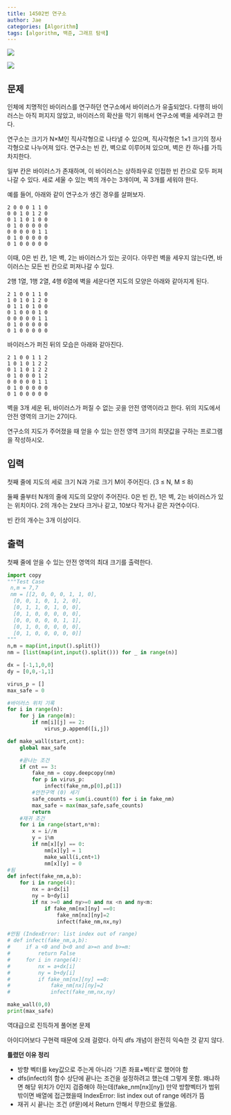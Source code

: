 ```yaml
---
title: 14502번 연구소
author: Jae
categories: [Algorithm]
tags: [algorithm, 백준, 그래프 탐색]
---
```


![](https://images.velog.io/images/a87380/post/6f21f64c-8383-4470-bb34-7746fd06ff38/image.png)

![](https://images.velog.io/images/a87380/post/a8406c87-1310-4059-9585-5474e1fc2d21/image.png)

## 문제

인체에 치명적인 바이러스를 연구하던 연구소에서 바이러스가 유출되었다. 다행히 바이러스는 아직 퍼지지 않았고, 바이러스의 확산을 막기 위해서 연구소에 벽을 세우려고 한다.

연구소는 크기가 N×M인 직사각형으로 나타낼 수 있으며, 직사각형은 1×1 크기의 정사각형으로 나누어져 있다. 연구소는 빈 칸, 벽으로 이루어져 있으며, 벽은 칸 하나를 가득 차지한다.

일부 칸은 바이러스가 존재하며, 이 바이러스는 상하좌우로 인접한 빈 칸으로 모두 퍼져나갈 수 있다. 새로 세울 수 있는 벽의 개수는 3개이며, 꼭 3개를 세워야 한다.

예를 들어, 아래와 같이 연구소가 생긴 경우를 살펴보자.

```
2 0 0 0 1 1 0
0 0 1 0 1 2 0
0 1 1 0 1 0 0
0 1 0 0 0 0 0
0 0 0 0 0 1 1
0 1 0 0 0 0 0
0 1 0 0 0 0 0
```

이때, 0은 빈 칸, 1은 벽, 2는 바이러스가 있는 곳이다. 아무런 벽을 세우지 않는다면, 바이러스는 모든 빈 칸으로 퍼져나갈 수 있다.

2행 1열, 1행 2열, 4행 6열에 벽을 세운다면 지도의 모양은 아래와 같아지게 된다.

```
2 1 0 0 1 1 0
1 0 1 0 1 2 0
0 1 1 0 1 0 0
0 1 0 0 0 1 0
0 0 0 0 0 1 1
0 1 0 0 0 0 0
0 1 0 0 0 0 0
```

바이러스가 퍼진 뒤의 모습은 아래와 같아진다.

```
2 1 0 0 1 1 2
1 0 1 0 1 2 2
0 1 1 0 1 2 2
0 1 0 0 0 1 2
0 0 0 0 0 1 1
0 1 0 0 0 0 0
0 1 0 0 0 0 0
```

벽을 3개 세운 뒤, 바이러스가 퍼질 수 없는 곳을 안전 영역이라고 한다. 위의 지도에서 안전 영역의 크기는 27이다.

연구소의 지도가 주어졌을 때 얻을 수 있는 안전 영역 크기의 최댓값을 구하는 프로그램을 작성하시오.

## 입력

첫째 줄에 지도의 세로 크기 N과 가로 크기 M이 주어진다. (3 ≤ N, M ≤ 8)

둘째 줄부터 N개의 줄에 지도의 모양이 주어진다. 0은 빈 칸, 1은 벽, 2는 바이러스가 있는 위치이다. 2의 개수는 2보다 크거나 같고, 10보다 작거나 같은 자연수이다.

빈 칸의 개수는 3개 이상이다.

## 출력

첫째 줄에 얻을 수 있는 안전 영역의 최대 크기를 출력한다.

```python
import copy
"""Test Case
 n,m = 7,7
 nm = [[2, 0, 0, 0, 1, 1, 0],
  [0, 0, 1, 0, 1, 2, 0],
  [0, 1, 1, 0, 1, 0, 0],
  [0, 1, 0, 0, 0, 0, 0],
  [0, 0, 0, 0, 0, 1, 1],
  [0, 1, 0, 0, 0, 0, 0],
  [0, 1, 0, 0, 0, 0, 0]]
"""
n,m = map(int,input().split())
nm = [list(map(int,input().split())) for _ in range(n)]

dx = [-1,1,0,0]
dy = [0,0,-1,1]

virus_p = []
max_safe = 0

#바이러스 위치 기록
for i in range(n):
    for j in range(m):
        if nm[i][j] == 2:
            virus_p.append([i,j])

def make_wall(start,cnt):
    global max_safe

    #끝나는 조건
    if cnt == 3:
        fake_nm = copy.deepcopy(nm)
        for p in virus_p:
            infect(fake_nm,p[0],p[1])
        #안전구역 (0) 세기
        safe_counts = sum(i.count(0) for i in fake_nm)
        max_safe = max(max_safe,safe_counts)
        return
    #재귀 조건
    for i in range(start,n*m):
        x = i//m
        y = i%m
        if nm[x][y] == 0:
            nm[x][y] = 1
            make_wall(i,cnt+1)
            nm[x][y] = 0
#됨
def infect(fake_nm,a,b):
    for i in range(4):
        nx = a+dx[i]
        ny = b+dy[i]
        if nx >=0 and ny>=0 and nx <n and ny<m:
            if fake_nm[nx][ny] ==0:
                fake_nm[nx][ny]=2
                infect(fake_nm,nx,ny)

#안됨 (IndexError: list index out of range)
# def infect(fake_nm,a,b):
#     if a <0 and b<0 and a>=n and b>=m:
#         return False
#     for i in range(4):
#         nx = a+dx[i]
#         ny = b+dy[i]
#         if fake_nm[nx][ny] ==0:
#             fake_nm[nx][ny]=2
#             infect(fake_nm,nx,ny)

make_wall(0,0)
print(max_safe)

```

역대급으로 진득하게 풀어본 문제

아이디어보다 구현력 때문에 오래 걸렸다. 아직 dfs 개념이 완전히 익숙한 것 같지 않다.

**틀렸던 이유 정리**

- 방향 벡터를 key값으로 주는게 아니라 '기존 좌표+벡터'로 했어야 함
- dfs(infect)의 함수 상단에 끝나는 조건을 설정하려고 했는데 그렇게 못함.
  왜냐하면 해당 위치가 0인지 검증해야 하는데(fake_nm[nx][ny]) 만약 방향벡터가 범위 밖이면 배열에 접근했을때 IndexError: list index out of range 에러가 뜸
- 재귀 시 끝나는 조건 (if문)에서 Return 안해서 무한으로 돌았음.
